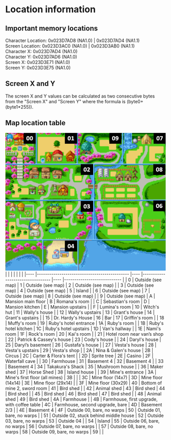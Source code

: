 # Location information

## Important memory locations
Character Location: 0x023D7AD8 (NA1.0) | 0x023D7AD4 (NA1.1) <br />
Screen Location: 0x023D3AC0 (NA1.0) |  0x023D3AB0 (NA1.1) <br />
Character X: 0x023D7AD4 (NA1.0) <br />
Character Y: 0x023D7AD6 (NA1.0) <br />
Screen X: 0x023D3E71 (NA1.0) <br />
Screen Y: 0x023D3E75 (NA1.0) <br />

## Screen X and Y

The screen X and Y values can be calculated as two consecutive bytes from the "Screen X" and "Screen Y" where the formula is (byte0+(byte1*255)).

## Map location table

![](map.png)
|    	|                                             	|    	|                                 	|    	|                            	|
|----	|---------------------------------------------	|----	|---------------------------------	|----	|----------------------------	|
| 0  	| Outside (see map)                           	| 1  	| Outside (see map)               	| 2  	| Outside (see map)          	|
| 3  	| Outside (see map)                           	| 4  	| Outside (see map)               	| 5  	| Island                     	|
| 6  	| Outside (see map)                           	| 7  	| Outside (see map)               	| 8  	| Outside (see map)          	|
| 9  	| Outside (see map)                           	| A  	| Mansion main floor              	| B  	| Romana's room              	|
| C  	| Sebastian's room                            	| D  	| Mansion kitchen                 	| E  	| Mansion upstairs           	|
| F  	| Lumina's room                               	| 10 	| Witch's hut                     	| 11 	| Wally's house              	|
| 12 	| Wally's upstairs                            	| 13 	| Grant's house                   	| 14 	| Grant's upstairs           	|
| 15 	| Dr. Hardy's House                           	| 16 	| Bar                             	| 17 	| Griffin's room             	|
| 18 	| Muffy's room                                	| 19 	| Ruby's hotel entrance           	| 1A 	| Ruby's room                	|
| 1B 	| Ruby's hotel kitchen                        	| 1C 	| Ruby's hotel upstairs           	| 1D 	| Van's hallway              	|
| 1E 	| Nami's room                                 	| 1F 	| Rock's room                     	| 20 	| Kai's room                 	|
| 21 	| Hotel room near van’s shop                  	| 22 	| Patrick & Cassey's house        	| 23 	| Cody's house               	|
| 24 	| Daryl's house                               	| 25 	| Daryl’s basement                	| 26 	| Gustafa's house            	|
| 27 	| Vesta's house                               	| 28 	| Vesta's upstairs                	| 29 	| Vesta's shop               	|
| 2A 	| Nina & Galen's house                        	| 2B 	| Circus                          	| 2C 	| Carter & Flora's tent      	|
| 2D 	| Sprite tree                                 	| 2E 	| Casino                          	| 2F 	| Waterfall cave             	|
| 30 	| Farmhouse                                   	| 31 	| Basement 4                      	| 32 	| Basement 4                 	|
| 33 	| Basement 4                                  	| 34 	| Takakura's Shack                	| 35 	| Mushroom house             	|
| 36 	| Maker shed                                  	| 37 	| Horse Shed                      	| 38 	| Island house               	|
| 39 	| Mine's entrance                             	| 3A 	| Mine's first floor (all mines)  	| 3B 	|                            	|
| 3C 	| Mine floor (14x7)                           	| 3D 	| Mine floor (14x14)              	| 3E 	| Mine floor (29x14)         	|
| 3F 	| Mine floor (30x29)                          	| 40 	| Bottom of mine 2, sword room    	| 41 	| Bird shed                  	|
| 42 	|  Animal shed                                	| 43 	| Bird shed                       	| 44 	| Bird shed                  	|
| 45 	|  Bird shed                                  	| 46 	| Bird shed                       	| 47 	| Bird shed                  	|
| 48 	| Animal shed                                 	| 49 	| Bird shed                       	| 4A 	| Farmhouse                  	|
| 4B 	| Farmhouse, first upgrade, with coffee table 	| 4C 	| Farmhouse, second upgrade, bare 	| 4D 	| Basement 2/3               	|
| 4E 	| Basement 4                                  	| 4F 	| Outside 00, bare, no warps      	| 50 	| Outside 01, bare, no warps 	|
| 51 	| Outside 02, stuck behind middle house       	| 52 	| Outside 03, bare, no warps      	| 53 	| Outside 04                 	|
| 54 	| Island                                      	| 55 	| Outside 06, bare, no warps      	| 56 	| Outside 07, bare, no warps 	|
| 57 	| Outside 08, bare, no warps                  	| 58 	| Outside 09, bare, no warps      	| 59 	|                            	|